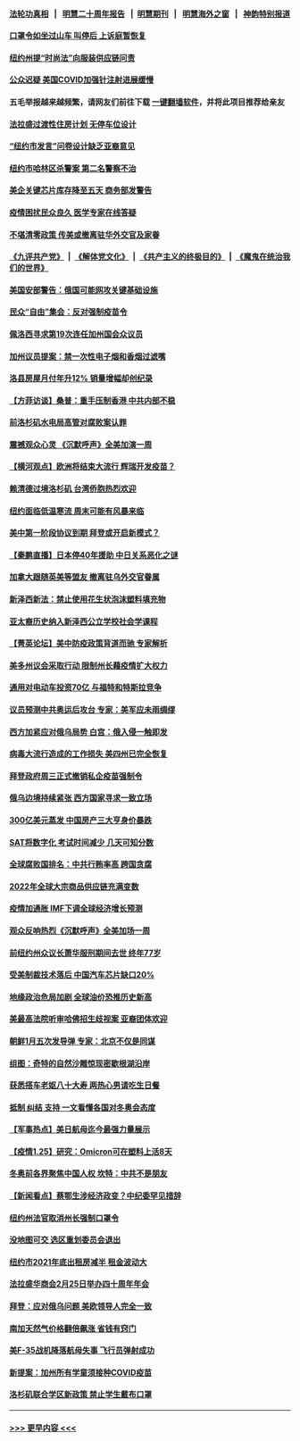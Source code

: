#### [法轮功真相](https://github.com/gfw-breaker/truth/blob/master/README.md?t=0) &nbsp;&nbsp;|&nbsp;&nbsp; [明慧二十周年报告](https://github.com/gfw-breaker/mh-reports/blob/master/README.md?t=0) &nbsp;&nbsp;|&nbsp;&nbsp;[明慧期刊](https://github.com/gfw-breaker/mh-qikan) &nbsp;&nbsp;|&nbsp;&nbsp; [明慧海外之窗](https://github.com/gfw-breaker/mh-news/blob/master/README.md?t=0) &nbsp;&nbsp;|&nbsp;&nbsp; [神韵特别报道](https://github.com/gfw-breaker/mh-news/blob/master/shenyun.md?t=0)
#### [口罩令如坐过山车 叫停后 上诉庭暂恢复](../pages/nsc412/n13529900.md?t=01261601) 
#### [纽约州提“时尚法”向服装供应链问责](../pages/nsc412/n13529993.md?t=01261601) 
#### [公众迟疑 美国COVID加强针注射进展缓慢](../pages/nsc412/n13529798.md?t=01261601) 
#### 五毛举报越来越频繁，请网友们前往下载 [一键翻墙软件](https://github.com/gfw-breaker/ssr-accounts)，并将此项目推荐给亲友
#### [法拉盛过渡性住房计划 无停车位设计](../pages/nsc412/n13529999.md?t=01261601) 
#### [“纽约市发言”问卷设计缺乏亚裔意见](../pages/nsc412/n13529996.md?t=01261601) 
#### [纽约市哈林区杀警案 第二名警察不治](../pages/nsc412/n13529947.md?t=01261601) 
#### [美企关键芯片库存降至五天 商务部发警告](../pages/nsc412/n13529756.md?t=01261601) 
#### [疫情困扰民众良久 医学专家在线答疑](../pages/nsc412/n13529978.md?t=01261601) 
#### [不堪清零政策 传美或撤离驻华外交官及家眷](../pages/nsc412/n13529704.md?t=01261601) 
#### [《九评共产党》](https://github.com/begood0513/9ping.md/blob/master/README.md) &nbsp;|&nbsp; [《解体党文化》](../../../../jtdwh.md/blob/master/README.md)  &nbsp;|&nbsp; [《共产主义的终极目的》](../../../../gczydzjmd.md/blob/master/README.md) &nbsp;|&nbsp; [《魔鬼在统治我们的世界》](../../../../mgztzwmdsj.md/blob/master/README.md) 
#### [美国安部警告：俄国可能网攻关键基础设施](../pages/nsc412/n13529839.md?t=01261601) 
#### [民众“自由”集会：反对强制疫苗令](../pages/nsc412/n13529878.md?t=01261601) 
#### [佩洛西寻求第19次连任加州国会众议员](../pages/nsc412/n13529698.md?t=01261601) 
#### [加州议员提案：禁一次性电子烟和香烟过滤嘴](../pages/nsc412/n13529727.md?t=01261601) 
#### [洛县房屋月付年升12% 销量增幅却创纪录](../pages/nsc412/n13529718.md?t=01261601) 
#### [【方菲访谈】桑普：重手压制香港 中共内部不稳](../pages/nsc412/n13529079.md?t=01261601) 
#### [前洛杉矶水电局高管对腐败案认罪](../pages/nsc412/n13529664.md?t=01261601) 
#### [震撼观众心灵 《沉默呼声》全美加演一周](../pages/nsc412/n13529496.md?t=01261601) 
#### [【横河观点】欧洲将结束大流行 辉瑞开发疫苗？](../pages/nsc412/n13529443.md?t=01261601) 
#### [赖清德过境洛杉矶 台湾侨胞热烈欢迎](../pages/nsc412/n13529572.md?t=01261601) 
#### [纽约面临低温寒流 周末可能有风暴来临](../pages/nsc412/n13529349.md?t=01261601) 
#### [美中第一阶段协议到期 拜登或开启新模式？](../pages/nsc412/n13529317.md?t=01261601) 
#### [【秦鹏直播】日本停40年援助 中日关系恶化之谜](../pages/nsc412/n13529427.md?t=01261601) 
#### [加拿大跟随英美等盟友 撤离驻乌外交官眷属](../pages/nsc412/n13529192.md?t=01261601) 
#### [新泽西新法：禁止使用花生状泡沫塑料填充物](../pages/nsc412/n13529503.md?t=01261601) 
#### [亚太裔历史纳入新泽西公立学校社会学课程](../pages/nsc412/n13529456.md?t=01261601) 
#### [【菁英论坛】美中防疫政策背道而驰 专家解析](../pages/nsc412/n13529374.md?t=01261601) 
#### [美多州议会采取行动 限制州长藉疫情扩大权力](../pages/nsc412/n13529235.md?t=01261601) 
#### [通用对电动车投资70亿 与福特和特斯拉竞争](../pages/nsc412/n13529327.md?t=01261601) 
#### [议员预测中共奥运后攻台 专家：美军应未雨绸缪](../pages/nsc412/n13529019.md?t=01261601) 
#### [西方加紧应对俄乌局势 白宫：俄入侵一触即发](../pages/nsc412/n13529106.md?t=01261601) 
#### [病毒大流行造成的工作损失 美四州已完全恢复](../pages/nsc412/n13529068.md?t=01261601) 
#### [拜登政府周三正式撤销私企疫苗强制令](../pages/nsc412/n13529086.md?t=01261601) 
#### [俄乌边境持续紧张 西方国家寻求一致立场](../pages/nsc412/n13529062.md?t=01261601) 
#### [300亿美元蒸发 中国房产三大亨身价暴跌](../pages/nsc412/n13528911.md?t=01261601) 
#### [SAT将数字化 考试时间减少 几天可知分数](../pages/nsc412/n13529003.md?t=01261601) 
#### [全球腐败国排名：中共行贿率高 跨国贪腐](../pages/nsc412/n13528837.md?t=01261601) 
#### [2022年全球大宗商品供应链充满变数](../pages/nsc412/n13529010.md?t=01261601) 
#### [疫情加通胀 IMF下调全球经济增长预测](../pages/nsc412/n13528992.md?t=01261601) 
#### [观众反响热烈《沉默呼声》全美加场一周](../pages/nsc412/n13528604.md?t=01261601) 
#### [前纽约州众议长萧华服刑期间去世 终年77岁](../pages/nsc412/n13527477.md?t=01261601) 
#### [受美制裁技术落后 中国汽车芯片缺口20%](../pages/nsc412/n13528885.md?t=01261601) 
#### [地缘政治危局加剧 全球油价恐推历史新高](../pages/nsc412/n13528819.md?t=01261601) 
#### [美最高法院听审哈佛招生歧视案 亚裔团体欢迎](../pages/nsc412/n13527496.md?t=01261601) 
#### [朝鲜1月五次发导弹 专家：北京不仅是同谋](../pages/nsc412/n13528735.md?t=01261601) 
#### [组图：奇特的自然沙雕惊现密歇根湖沿岸](../pages/nsc412/n13528094.md?t=01261601) 
#### [获悉搭车老妪八十大寿 两热心男请吃生日餐](../pages/nsc412/n13528148.md?t=01261601) 
#### [抵制 纠结 支持 一文看懂各国对冬奥会态度](../pages/nsc412/n13528252.md?t=01261601) 
#### [【军事热点】美日航母迄今最强力量展示](../pages/nsc412/n13527785.md?t=01261601) 
#### [【疫情1.25】研究：Omicron可在塑料上活8天](../pages/nsc412/n13527953.md?t=01261601) 
#### [冬奥前各界聚焦中国人权 坎特：中共不是朋友](../pages/nsc412/n13528097.md?t=01261601) 
#### [【新闻看点】蔡鄂生涉经济政变？中纪委罕见措辞](../pages/nsc412/n13527057.md?t=01261601) 
#### [纽约州法官取消州长强制口罩令](../pages/nsc412/n13527742.md?t=01261601) 
#### [没地图可交 选区重划委员会退出](../pages/nsc412/n13527490.md?t=01261601) 
#### [纽约市2021年底出租房减半 租金波动大](../pages/nsc412/n13527499.md?t=01261601) 
#### [法拉盛华商会2月25日举办四十周年年会](../pages/nsc412/n13527485.md?t=01261601) 
#### [拜登：应对俄乌问题 美欧领导人完全一致](../pages/nsc412/n13527318.md?t=01261601) 
#### [南加天然气价格翻倍飙涨 省钱有窍门](../pages/nsc412/n13527407.md?t=01261601) 
#### [美F-35战机降落航母失事 飞行员弹射成功](../pages/nsc412/n13527033.md?t=01261601) 
#### [新提案：加州所有学童须接种COVID疫苗](../pages/nsc412/n13527293.md?t=01261601) 
#### [洛杉矶联合学区新政策 禁止学生戴布口罩](../pages/nsc412/n13527153.md?t=01261601) 

----
#### [ >>> 更早内容 <<< ](../indexes/nsc412-earlier.md)
